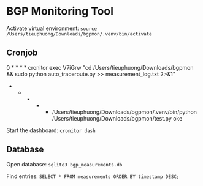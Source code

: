 # BGP Monitoring Tool

Activate virtual environment: `source /Users/tieuphuong/Downloads/bgpmon/.venv/bin/activate`

## Cronjob
0 * * * * cronitor exec V7iGrw "cd /Users/tieuphuong/Downloads/bgpmon && sudo python auto_traceroute.py >> measurement_log.txt 2>&1"
* * * * * /Users/tieuphuong/Downloads/bgpmon/.venv/bin/python /Users/tieuphuong/Downloads/bgpmon/test.py oke 

Start the dashboard:
`cronitor dash`


## Database
Open database: `sqlite3 bgp_measurements.db`

Find entries:
`SELECT * FROM measurements ORDER BY timestamp DESC;`